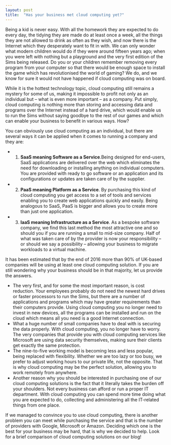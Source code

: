 ```yaml
---
layout: post
title:  "Has your business met cloud computing yet?"
---
```


Being a kid is never easy. With all the homework they are expected to do every day, the tidying they are made do at least once a week, all the things they are not allowed to drink as often as they wish, and now there is the Internet which they desperately want to fit in with. We can only wonder what modern children would do if they were around fifteen years ago; when you were left with nothing but a playground and the very first edition of the Sims being released. Do you or your children remember removing every program from your computer so that there would be enough space to install the game which has revolutionised the world of gaming? We do, and we know for sure it would not have happened if cloud computing was on board.
 
While it is the hottest technology topic, cloud computing still remains a mystery for some of us, making it impossible to profit not only as an individual but – what is even more important – as a company. Put simply, cloud computing is nothing more than storing and accessing data and programs over the Internet instead of a hard drive, which would enable us to run the Sims without saying goodbye to the rest of our games and which can enable your business to benefit in various ways. How?
 
You can obviously use cloud computing as an individual, but there are several ways it can be applied when it comes to running a company and they are:

- 1. **SaaS meaning Software as a Service**.Being designed for end-users, SaaS applications are delivered over the web which eliminates the need for downloading or installing anything on individual computers. You are provided with ready to go software or an application and its configurations or updates are taken care of by the supplier.
- 2. **PaaS meaning Platform as a Service**. By purchasing this kind of cloud computing you get access to a set of tools and services enabling you to create web applications quickly and easily. Being analogous to SaaS, PaaS is bigger and allows you to create more than just one application.
- 3. **IaaS meaning Infrastructure as a Service**. As a bespoke software company, we find this last method the most attractive one and so should you if you are running a small to mid-size company. Half of what was taken care of by the provider is now your responsibility – or should we say a possibility – allowing your business to migrate workloads to a virtual machine.
 
It has been estimated that by the end of 2016 more than 90% of UK-based companies will be using at least one cloud computing solution. If you are still wondering why your business should be in that majority, let us provide the answers.

- The very first, and for some the most important reason, is cost reduction. Your employees probably do not need the newest hard drives or faster processors to run the Sims, but there are a number of applications and programs which may have greater requirements than their computers provide. Using cloud computing you no longer need to invest in new devices, all the programs can be installed and run on the cloud which means all you need is a good Internet connection.
- What a huge number of small companies have to deal with is securing the data properly. With cloud computing, you no longer have to worry. The very companies that provide you with cloud computing services like Microsoft are using data security themselves, making sure their clients get exactly the same protection.
- The nine-to-five working model is becoming less and less popular, being replaced with flexibility. Whether we are too lazy or too busy, we prefer to adjust working hours to our private life, not the opposite. That is why cloud computing may be the perfect solution, allowing you to work remotely from anywhere.
- Another reason why you should be interested in purchasing one of our cloud computing solutions is the fact that it literally takes the burden off your shoulders. Not every business can afford or run a proper IT department. With cloud computing you can spend more time doing what you are expected to do, collecting and administering all the IT-related things from one place.
  
If we managed to convince you to use cloud computing, there is another problem you can meet while purchasing the service and that is the number of providers with Google, Microsoft or Amazon. Deciding which one is the best for your business may be hard, that is why we decided to help. Look for a brief comparison of cloud computing solutions on our blog!
